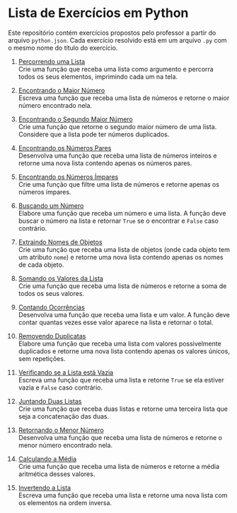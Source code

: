 # Lista de Exercícios em Python

Este repositório contém exercícios propostos pelo professor a partir do arquivo `python.json`. Cada exercício resolvido está em um arquivo `.py` com o mesmo nome do título do exercício.

1. [Percorrendo uma Lista](Percorrendo_uma_Lista.py)  
   Crie uma função que receba uma lista como argumento e percorra todos os seus elementos, imprimindo cada um na tela.

2. [Encontrando o Maior Número](Encontrando_o_Maior_Número.py)  
   Escreva uma função que receba uma lista de números e retorne o maior número encontrado nela.

3. [Encontrando o Segundo Maior Número](Encontrando_o_Segundo_Maior_Número.py)  
   Crie uma função que retorne o segundo maior número de uma lista. Considere que a lista pode ter números duplicados.

4. [Encontrando os Números Pares](Encontrando_os_Números_Pares.py)  
   Desenvolva uma função que receba uma lista de números inteiros e retorne uma nova lista contendo apenas os números pares.

5. [Encontrando os Números Ímpares](Encontrando_os_Números_Ímpares.py)  
   Crie uma função que filtre uma lista de números e retorne apenas os números ímpares.

6. [Buscando um Número](Buscando_um_Número.py)  
   Elabore uma função que receba um número e uma lista. A função deve buscar o número na lista e retornar `True` se o encontrar e `False` caso contrário.

7. [Extraindo Nomes de Objetos](Extraindo_Nomes_de_Objetos.py)  
   Crie uma função que receba uma lista de objetos (onde cada objeto tem um atributo `nome`) e retorne uma nova lista contendo apenas os nomes de cada objeto.

8. [Somando os Valores da Lista](Somando_os_Valores_da_Lista.py)  
   Crie uma função que receba uma lista de números e retorne a soma de todos os seus valores.

9. [Contando Ocorrências](Contando_Ocorrências.py)  
   Desenvolva uma função que receba uma lista e um valor. A função deve contar quantas vezes esse valor aparece na lista e retornar o total.

10. [Removendo Duplicatas](Removendo_Duplicatas.py)  
    Elabore uma função que receba uma lista com valores possivelmente duplicados e retorne uma nova lista contendo apenas os valores únicos, sem repetições.

11. [Verificando se a Lista está Vazia](Verificando_se_a_Lista_está_Vazia.py)  
    Escreva uma função que receba uma lista e retorne `True` se ela estiver vazia e `False` caso contrário.

12. [Juntando Duas Listas](Juntando_Duas_Listas.py)  
    Crie uma função que receba duas listas e retorne uma terceira lista que seja a concatenação das duas.

13. [Retornando o Menor Número](Retornando_o_Menor_Número.py)  
    Desenvolva uma função que receba uma lista de números e retorne o menor número encontrado nela.

14. [Calculando a Média](Calculando_a_Média.py)  
    Crie uma função que receba uma lista de números e retorne a média aritmética desses valores.

15. [Invertendo a Lista](Invertendo_a_Lista.py)  
    Escreva uma função que receba uma lista e retorne uma nova lista com os elementos na ordem inversa.
